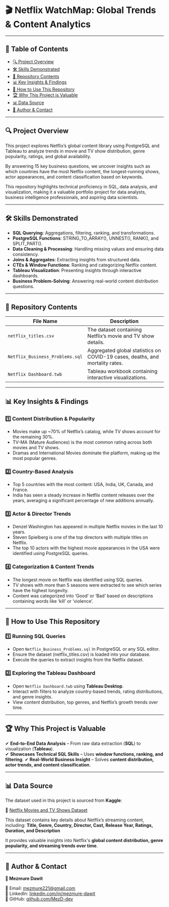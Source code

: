 # 🎬 Netflix WatchMap: Global Trends & Content Analytics

---

## 📖 Table of Contents
- [🔍 Project Overview](#-project-overview)
- [🛠 Skills Demonstrated](#-skills-demonstrated)
- [📂 Repository Contents](#-repository-contents)
- [📊 Key Insights & Findings](#-key-insights--findings)
- [🚀 How to Use This Repository](#-how-to-use-this-repository)
- [🏆 Why This Project is Valuable](#-why-this-project-is-valuable)
- [📊 Data Source](#-data-source)
- [📌 Author & Contact](#-author--contact)

---

## 🔍 Project Overview
This project explores Netflix’s global content library using PostgreSQL and Tableau to analyze trends in movie and TV show distribution, genre popularity, ratings, and global availability.

By answering 15 key business questions, we uncover insights such as which countries have the most Netflix content, the longest-running shows, actor appearances, and content classification based on keywords.

This repository highlights technical proficiency in SQL, data analysis, and visualization, making it a valuable portfolio project for data analysts, business intelligence professionals, and aspiring data scientists.

---

## 🛠 **Skills Demonstrated**
- **SQL Querying**: Aggregations, filtering, ranking, and transformations.
- **PostgreSQL Functions**: STRING_TO_ARRAY(), UNNEST(), RANK(), and SPLIT_PART().
- **Data Cleaning & Processing**: Handling missing values and ensuring data consistency.
- **Joins & Aggregates**: Extracting insights from structured data.
- **CTEs & Window Functions**: Ranking and categorizing Netflix content.
- **Tableau Visualization**: Presenting insights through interactive dashboards.
- **Business Problem-Solving**: Answering real-world content distribution questions.

---

## 📂 **Repository Contents**
| File Name | Description |
|-----------|------------|
| `netflix_titles.csv	` | The dataset containing Netflix’s movie and TV show details. |
| `Netflix_Business_Problems.sql` | Aggregated global statistics on COVID-19 cases, deaths, and mortality rates. |
| `Netflix Dashboard.twb` | Tableau workbook containing interactive visualizations. |

---

## 📊 **Key Insights & Findings**
### **1️⃣ Content Distribution & Popularity**
- Movies make up ~70% of Netflix’s catalog, while TV shows account for the remaining 30%.
- TV-MA (Mature Audiences) is the most common rating across both movies and TV shows.
- Dramas and International Movies dominate the platform, making up the most popular genres.

### **2️⃣ Country-Based Analysis**
- Top 5 countries with the most content: USA, India, UK, Canada, and France.
- India has seen a steady increase in Netflix content releases over the years, averaging a significant percentage of new additions annually.

### **3️⃣ Actor & Director Trends**
- Denzel Washington has appeared in multiple Netflix movies in the last 10 years.
- Steven Spielberg is one of the top directors with multiple titles on Netflix.
- The top 10 actors with the highest movie appearances in the USA were identified using PostgreSQL queries.

### **4️⃣ Categorization & Content Trends**
- The longest movie on Netflix was identified using SQL queries.
- TV shows with more than 5 seasons were extracted to see which series have the highest longevity.
- Content was categorized into ‘Good’ or ‘Bad’ based on descriptions containing words like ‘kill’ or ‘violence’.

---

## 🚀 **How to Use This Repository**
### **1️⃣ Running SQL Queries**
- Open `Netflix_Business_Problems.sql` in PostgreSQL or any SQL editor.
- Ensure the dataset (netflix_titles.csv) is loaded into your database.
- Execute the queries to extract insights from the Netflix dataset.

### **2️⃣ Exploring the Tableau Dashboard**
- Open `Netflix Dashboard.twb` using **Tableau Desktop**.
- Interact with filters to analyze country-based trends, rating distributions, and genre insights.
- View content distribution, top genres, and Netflix’s growth trends over time.

---

## 🏆 **Why This Project is Valuable**
✔ **End-to-End Data Analysis** – From raw data extraction (**SQL**) to visualization (**Tableau**).  
✔ **Showcases Technical SQL Skills** – Uses **window functions, ranking, and filtering**. 
✔ **Real-World Business Insight** – Solves **content distribution, actor trends, and content classification**. 

---

## 📊 Data Source
The dataset used in this project is sourced from **Kaggle**:

📌 [Netflix Movies and TV Shows Dataset](https://www.kaggle.com/datasets/shivamb/netflix-shows)

This dataset contains key details about Netflix’s streaming content, including:
**Title, Genre, Country, Director, Cast, Release Year, Ratings, Duration, and Description**

It provides valuable insights into Netflix's **global content distribution, genre popularity, and streaming trends over time**.

---

## 📌 **Author & Contact**
**👤 Mezmure Dawit**  

📧 Email: [mezmure221@gmail.com](mailto:mezmure221@gmail.com)  
🔗 LinkedIn: [linkedin.com/in/mezmure-dawit](https://www.linkedin.com/in/mezmure-dawit/)  
🔗 GitHub: [github.com/MezD-dev](https://github.com/MezD-dev) 
